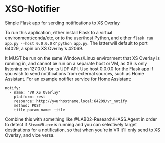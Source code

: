 # XSO-Notifier
Simple Flask app for sending notifications to XS Overlay

To run this application, either install Flask to a virtual environment/conda/etc, or to the user/host Python, and either `flask run app.py --host 0.0.0.0` or `python app.py`. The latter will default to port 64029, a spin on XS Overlay's 42069.

It MUST be run on the same Windows/Linux environment that XS Overlay is running in, and cannot be run on a separate host or VM, as XS is only listening on 127.0.0.1 for its UDP API. Use host 0.0.0.0 for the Flask app if you wish to send notifications from external sources, such as Home Assistant. For an example notifier service for Home Assistant:

```
notify:
  - name: "VR XS Overlay"
    platform: rest
    resource: http://yourhostname.local:64209/vr_notify
    method: POST
    title_param_name: title
```

Combine this with something like @LAB02-Research/HASS.Agent in order to detect if `SteamVR.exe` is running and you can selectively target destinations for a notification, so that when you're in VR it'll only send to XS Overlay, and vice versa.